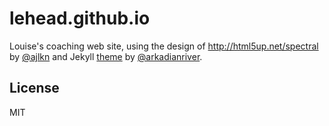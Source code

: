 # lehead.github.io
Louise's coaching web site, using the design of http://html5up.net/spectral by [@ajlkn](http://twitter.com/ajlkn) and Jekyll [theme](#theme-note) by [@arkadianriver](https://arkadianriver.github.io/arkadianriver.com/topics/user-guide/).

## License
MIT
